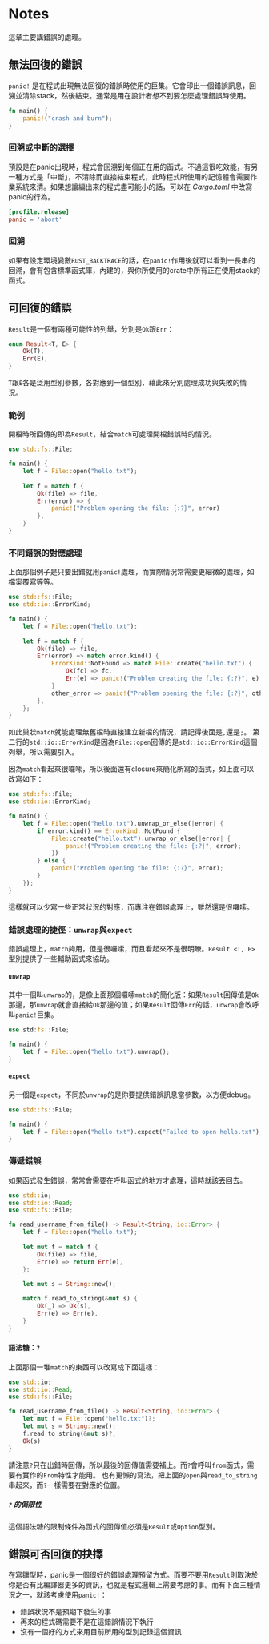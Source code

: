 # Notes

這章主要講錯誤的處理。

## 無法回復的錯誤
`panic!` 是在程式出現無法回復的錯誤時使用的巨集。它會印出一個錯誤訊息，回溯並清除stack，然後結束。通常是用在設計者想不到要怎麼處理錯誤時使用。

``` rust
fn main() {
    panic!("crash and burn");
}
```

### 回溯或中斷的選擇
預設是在panic出現時，程式會回溯到每個正在用的函式。不過這很吃效能，有另一種方式是「中斷」，不清除而直接結束程式，此時程式所使用的記憶體會需要作業系統來清。如果想讓編出來的程式盡可能小的話，可以在 *Cargo.toml* 中改寫panic的行為。

``` toml
[profile.release]
panic = 'abort'
```

### 回溯
如果有設定環境變數`RUST_BACKTRACE`的話，在`panic!`作用後就可以看到一長串的回溯，會有包含標準函式庫，內建的，與你所使用的crate中所有正在使用stack的函式。

## 可回復的錯誤
`Result`是一個有兩種可能性的列舉，分別是`Ok`跟`Err`：

``` rust
enum Result<T, E> {
    Ok(T),
    Err(E),
}
```

`T`跟`E`各是泛用型別參數，各對應到一個型別，藉此來分別處理成功與失敗的情況。

### 範例

開檔時所回傳的即為`Result`，結合`match`可處理開檔錯誤時的情況。

``` rust
use std::fs::File;

fn main() {
    let f = File::open("hello.txt");
    
    let f = match f {
        Ok(file) => file,
        Err(error) => {
            panic!("Problem opening the file: {:?}", error)
        },
    }
}
```

### 不同錯誤的對應處理

上面那個例子是只要出錯就用`panic!`處理，而實際情況常需要更細微的處理，如檔案覆寫等等。

``` rust
use std::fs::File;
use std::io::ErrorKind;

fn main() {
    let f = File::open("hello.txt");
    
    let f = match f {
        Ok(file) => file,
        Err(error) => match error.kind() {
            ErrorKind::NotFound => match File::create("hello.txt") {
                Ok(fc) => fc,
                Err(e) => panic!("Problem creating the file: {:?}", e),
            }
            other_error => panic!("Problem opening the file: {:?}", other_error),
        },
    };
}
```

如此巢狀`match`就能處理無舊檔時直接建立新檔的情況，請記得後面是`,`還是`;`。
第二行的`std::io::ErrorKind`是因為`File::open`回傳的是`std::io::ErrorKind`這個列舉，所以需要引入。

因為`match`看起來很囉嗦，所以後面還有closure來簡化所寫的函式，如上面可以改寫如下：

``` rust
use std::fs::File;
use std::io::ErrorKind;

fn main() {
    let f = File::open("hello.txt").unwrap_or_else(|error| {
        if error.kind() == ErrorKind::NotFound {
            File::create("hello.txt").unwrap_or_else(|error| {
                panic!("Problem creating the file: {:?}", error);
            })
        } else {
            panic!("Problem opening the file: {:?}", error);
        }
    });
}
```

這樣就可以少寫一些正常狀況的對應，而專注在錯誤處理上，雖然還是很囉嗦。


### 錯誤處理的捷徑：`unwrap`與`expect`

錯誤處理上，`match`夠用，但是很囉嗦，而且看起來不是很明瞭。`Result <T, E>`型別提供了一些輔助函式來協助。

#### `unwrap`

其中一個叫`unwrap`的，是像上面那個囉嗦`match`的簡化版：如果`Result`回傳值是`Ok`那邊，那`unwrap`就會直接給`Ok`那邊的值；如果`Result`回傳`Err`的話，`unwrap`會改呼叫`panic!`巨集。

``` rust
use std:fs::File;

fn main() {
    let f = File::open("hello.txt").unwrap();
}
```

#### `expect`

另一個是`expect`，不同於`unwrap`的是你要提供錯誤訊息當參數，以方便debug。

``` rust
use std::fs::File;

fn main() {
    let f = File::open("hello.txt").expect("Failed to open hello.txt");
}
```

### 傳遞錯誤

如果函式發生錯誤，常常會需要在呼叫函式的地方才處理，這時就該丟回去。

``` rust
use std::io;
use std::io::Read;
use std::fs::File;

fn read_username_from_file() -> Result<String, io::Error> {
    let f = File::open("hello.txt");
    
    let mut f = match f {
        Ok(file) => file,
        Err(e) => return Err(e),
    };
    
    let mut s = String::new();

    match f.read_to_string(&mut s) {
        Ok(_) => Ok(s),
        Err(e) => Err(e),
    }
}
```

#### 語法糖：`?`

上面那個一堆`match`的東西可以改寫成下面這樣：

``` rust
use std::io;
use std::io::Read;
use std::fs::File;

fn read_username_from_file() -> Result<String, io::Error> {
    let mut f = File::open("hello.txt")?;
    let mut s = String::new();
    f.read_to_string(&mut s)?;
    Ok(s)
}
```

請注意`?`只在出錯時回傳，所以最後的回傳值需要補上。而`?`會呼叫`from`函式，需要有實作的`From`特性才能用。
也有更懶的寫法，把上面的`open`與`read_to_string`串起來，而`?`一樣需要在對應的位置。

##### `?` 的侷限性

這個語法糖的限制條件為函式的回傳值必須是`Result`或`Option`型別。


## 錯誤可否回復的抉擇

在寫雛型時，panic是一個很好的錯誤處理預留方式。而要不要用`Result`則取決於你是否有比編譯器更多的資訊，也就是程式邏輯上需要考慮的事。而有下面三種情況之一，就該考慮使用`panic!`：

- 錯誤狀況不是預期下發生的事
- 再來的程式碼需要不是在這錯誤情況下執行
- 沒有一個好的方式來用目前所用的型別記錄這個資訊
